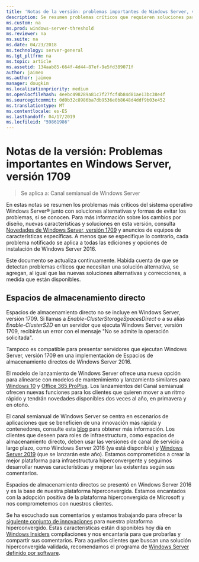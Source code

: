 ```yaml
---
title: 'Notas de la versión: problemas importantes de Windows Server, versión 1709'
description: Se resumen problemas críticos que requieren soluciones para evitar bloqueos, faltas de respuesta, errores de instalación o pérdida de datos.
ms.custom: na
ms.prod: windows-server-threshold
ms.reviewer: na
ms.suite: na
ms.date: 04/23/2018
ms.technology: server-general
ms.tgt_pltfrm: na
ms.topic: article
ms.assetid: 134aab85-664f-4d44-87ef-9e5fd389071f
author: jaimeo
ms.author: jaimeo
manager: dougkim
ms.localizationpriority: medium
ms.openlocfilehash: 4eebc498289a81c7f27fcf4b84d81ae13bc38e4f
ms.sourcegitcommit: 0d0b32c8986ba7db9536e0b8648d4ddf9b03e452
ms.translationtype: MT
ms.contentlocale: es-ES
ms.lasthandoff: 04/17/2019
ms.locfileid: "59861986"
---
```

# <a name="release-notes-important-issues-in-windows-server-version-1709"></a>Notas de la versión: Problemas importantes en Windows Server, versión 1709

>Se aplica a: Canal semianual de Windows Server

En estas notas se resumen los problemas más críticos del sistema operativo Windows Server&reg; junto con soluciones alternativas y formas de evitar los problemas, si se conocen. Para más información sobre los cambios por diseño, nuevas características y soluciones en esta versión, consulta [Novedades de Windows Server, versión 1709](whats-new-in-windows-server-1709.md) y anuncios de equipos de características específicas. A menos que se especifique lo contrario, cada problema notificado se aplica a todas las ediciones y opciones de instalación de Windows Server 2016.  

Este documento se actualiza continuamente. Habida cuenta de que se detectan problemas críticos que necesitan una solución alternativa, se agregan, al igual que las nuevas soluciones alternativas y correcciones, a medida que están disponibles.  
  
## <a name="storage-spaces-direct"></a>Espacios de almacenamiento directo
[comment]: # (Id.: desconocido; Remitente: stevenek; estado: firmado)  
Espacios de almacenamiento directo no se incluye en Windows Server, versión 1709. Si llamas a *Enable-ClusterStorageSpacesDirect* o a su alias *Enable-ClusterS2D* en un servidor que ejecuta Windows Server, versión 1709, recibirás un error con el mensaje "No se admite la operación solicitada".

Tampoco es compatible para presentar servidores que ejecutan Windows Server, versión 1709 en una implementación de Espacios de almacenamiento directos de Windows Server 2016.

El modelo de lanzamiento de Windows Server ofrece una nueva opción para alinearse con modelos de mantenimiento y lanzamiento similares para [Windows 10](https://docs.microsoft.com/windows/deployment/update/waas-overview) y [Office 365 ProPlus](https://support.office.com/article/Overview-of-the-upcoming-changes-to-Office-365-ProPlus-update-management-78b33779-9356-4cdf-9d2c-08350ef05cca?ui=en-US&rs=en-US&ad=US). Los lanzamientos del Canal semianual ofrecen nuevas funciones para los clientes que quieren mover a un ritmo rápido y tendrán novedades disponibles dos veces al año, en primavera y en otoño.

El canal semianual de Windows Server se centra en escenarios de aplicaciones que se beneficien de una innovación más rápida y contenedores, consulte esta [blog](https://cloudblogs.microsoft.com/windowsserver/2018/03/29/windows-server-semi-annual-channel-update) para obtener más información. Los clientes que deseen para roles de infraestructura, como espacios de almacenamiento directo, deben usar las versiones de canal de servicio a largo plazo, como Windows Server 2016 (ya está disponible) y [Windows Server 2019](https://cloudblogs.microsoft.com/windowsserver/2018/03/20/introducing-windows-server-2019-now-available-in-preview) (que se lanzarán este año). Estamos comprometidos a crear la mejor plataforma para infraestructura hiperconvergente y seguimos desarrollar nuevas características y mejorar las existentes según sus comentarios. 

Espacios de almacenamiento directos se presentó en Windows Server 2016 y es la base de nuestra plataforma hiperconvergida. Estamos encantados con la adopción positiva de la plataforma hiperconvergida de Microsoft y nos comprometemos con nuestros clientes.

Se ha escuchado sus comentarios y estamos trabajando para ofrecer la [siguiente conjunto de innovaciones](https://blogs.technet.microsoft.com/windowsserver/2017/09/07/sneak-peek-2-windows-server-version-1709-hyper-converged-infrastructure/) para nuestra plataforma hiperconvergido. Estas características están disponibles hoy día en [Windows Insiders](https://insider.windows.com/for-business/) compilaciones y nos encantaría para que probarlas y compartir sus comentarios. Para aquellos clientes que buscan una solución hiperconvergida validada, recomendamos el programa de [Windows Server definido por software](http://microsoft.com/wssd).
